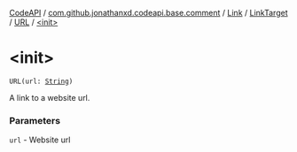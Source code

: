 [CodeAPI](../../../../index.md) / [com.github.jonathanxd.codeapi.base.comment](../../../index.md) / [Link](../../index.md) / [LinkTarget](../index.md) / [URL](index.md) / [&lt;init&gt;](.)

# &lt;init&gt;

`URL(url: `[`String`](https://kotlinlang.org/api/latest/jvm/stdlib/kotlin/-string/index.html)`)`

A link to a website url.

### Parameters

`url` - Website url